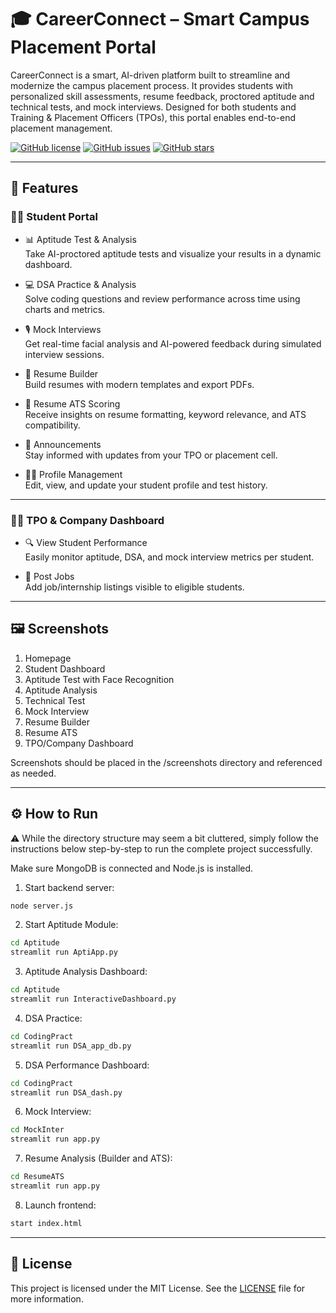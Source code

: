
# 🎓 CareerConnect – Smart Campus Placement Portal

CareerConnect is a smart, AI-driven platform built to streamline and modernize the campus placement process. It provides students with personalized skill assessments, resume feedback, proctored aptitude and technical tests, and mock interviews. Designed for both students and Training & Placement Officers (TPOs), this portal enables end-to-end placement management.

[![GitHub license](https://img.shields.io/github/license/your-username/CareerConnect)](LICENSE)
[![GitHub issues](https://img.shields.io/github/issues/your-username/CareerConnect)](https://github.com/your-username/CareerConnect/issues)
[![GitHub stars](https://img.shields.io/github/stars/your-username/CareerConnect)](https://github.com/your-username/CareerConnect/stargazers)

---

## 🚀 Features

### 👨‍🎓 Student Portal

- 📊 Aptitude Test & Analysis  
  Take AI-proctored aptitude tests and visualize your results in a dynamic dashboard.

- 💻 DSA Practice & Analysis  
  Solve coding questions and review performance across time using charts and metrics.

- 🎙️ Mock Interviews  
  Get real-time facial analysis and AI-powered feedback during simulated interview sessions.

- 🧾 Resume Builder  
  Build resumes with modern templates and export PDFs.

- 📑 Resume ATS Scoring  
  Receive insights on resume formatting, keyword relevance, and ATS compatibility.

- 📢 Announcements  
  Stay informed with updates from your TPO or placement cell.

- 🙍‍♂️ Profile Management  
  Edit, view, and update your student profile and test history.

---

### 🧑‍🏫 TPO & Company Dashboard

- 🔍 View Student Performance  
  Easily monitor aptitude, DSA, and mock interview metrics per student.

- 💼 Post Jobs  
  Add job/internship listings visible to eligible students.

---

## 🖼️ Screenshots

1. Homepage  
2. Student Dashboard  
3. Aptitude Test with Face Recognition  
4. Aptitude Analysis  
5. Technical Test  
6. Mock Interview  
7. Resume Builder  
8. Resume ATS  
9. TPO/Company Dashboard  

Screenshots should be placed in the /screenshots directory and referenced as needed.

---

## ⚙️ How to Run

⚠️ While the directory structure may seem a bit cluttered, simply follow the instructions below step-by-step to run the complete project successfully.

Make sure MongoDB is connected and Node.js is installed.

1. Start backend server:
```bash
node server.js
```

2. Start Aptitude Module:
```bash
cd Aptitude
streamlit run AptiApp.py
```

3. Aptitude Analysis Dashboard:
```bash
cd Aptitude
streamlit run InteractiveDashboard.py
```

4. DSA Practice:
```bash
cd CodingPract
streamlit run DSA_app_db.py
```

5. DSA Performance Dashboard:
```bash
cd CodingPract
streamlit run DSA_dash.py
```

6. Mock Interview:
```bash
cd MockInter
streamlit run app.py
```

7. Resume Analysis (Builder and ATS):
```bash
cd ResumeATS
streamlit run app.py
```

8. Launch frontend:
```bash
start index.html
```

---

## 🪪 License

This project is licensed under the MIT License. See the [LICENSE](LICENSE) file for more information.
